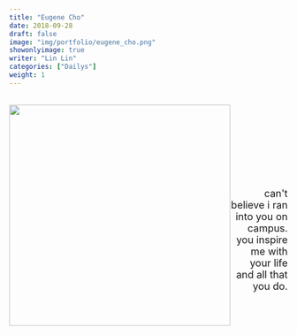 ```yaml
---
title: "Eugene Cho"
date: 2018-09-28
draft: false
image: "img/portfolio/eugene_cho.png"
showonlyimage: true
writer: "Lin Lin"
categories: ["Dailys"]
weight: 1
---
```


<br/>

<!--more-->

<img style="float: left" src="/img/portfolio/eugene_cho2.png" width="400">

<br>
<br>
<br>
<br>
<br>
<br>
<br>
<br>

<p align="right"><font size="4">can't believe i ran into you on campus. you inspire me with your life and all that you do.</font>